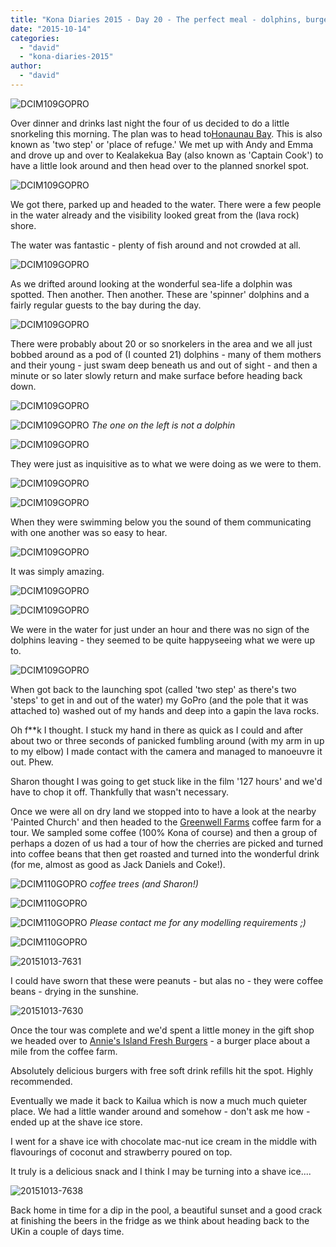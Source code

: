 ```yaml
---
title: "Kona Diaries 2015 - Day 20 - The perfect meal - dolphins, burgers and a shave ice"
date: "2015-10-14"
categories: 
  - "david"
  - "kona-diaries-2015"
author: 
  - "david"
---
```


![DCIM109GOPRO](/images/2015/20151013-0021204.jpg)

Over dinner and drinks last night the four of us decided to do a little snorkeling this morning. The plan was to head to[Honaunau Bay](http://www.hawaiisnorkelingguide.com/city_of_refuge_snorkeling.html). This is also known as 'two step' or 'place of refuge.' We met up with Andy and Emma and drove up and over to Kealakekua Bay (also known as 'Captain Cook') to have a little look around and then head over to the planned snorkel spot.

![DCIM109GOPRO](/images/2015/20151013-0031265.jpg)

We got there, parked up and headed to the water. There were a few people in the water already and the visibility looked great from the (lava rock) shore.

The water was fantastic - plenty of fish around and not crowded at all.

![DCIM109GOPRO](/images/2015/20151013-0091446.jpg)

As we drifted around looking at the wonderful sea-life a dolphin was spotted. Then another. Then another. These are 'spinner' dolphins and a fairly regular guests to the bay during the day.

![DCIM109GOPRO](/images/2015/20151013-0301811.jpg)

There were probably about 20 or so snorkelers in the area and we all just bobbed around as a pod of (I counted 21) dolphins - many of them mothers and their young - just swam deep beneath us and out of sight - and then a minute or so later slowly return and make surface before heading back down.

![DCIM109GOPRO](/images/2015/20151013-0331881.jpg)

![DCIM109GOPRO](/images/2015/20151013-0341899.jpg) 
*The one on the left is not a dolphin*

![DCIM109GOPRO](/images/2015/20151013-0301814.jpg)

They were just as inquisitive as to what we were doing as we were to them.

![DCIM109GOPRO](/images/2015/20151013-0351918.jpg)

![DCIM109GOPRO](/images/2015/20151013-0271740.jpg)

When they were swimming below you the sound of them communicating with one another was so easy to hear.

![DCIM109GOPRO](/images/2015/20151013-0231683.jpg)

It was simply amazing.

![DCIM109GOPRO](/images/2015/20151013-0442164.jpg)

![DCIM109GOPRO](/images/2015/20151013-0171614.jpg)

We were in the water for just under an hour and there was no sign of the dolphins leaving - they seemed to be quite happyseeing what we were up to.

![DCIM109GOPRO](/images/2015/20151013-0191649.jpg)

When got back to the launching spot (called 'two step' as there's two 'steps' to get in and out of the water) my GoPro (and the pole that it was attached to) washed out of my hands and deep into a gapin the lava rocks.

Oh f\*\*k I thought. I stuck my hand in there as quick as I could and after about two or three seconds of panicked fumbling around (with my arm in up to my elbow) I made contact with the camera and managed to manoeuvre it out. Phew.

Sharon thought I was going to get stuck like in the film '127 hours' and we'd have to chop it off. Thankfully that wasn't necessary.

Once we were all on dry land we stopped into to have a look at the nearby 'Painted Church' and then headed to the [Greenwell Farms](http://www.greenwellfarms.com/) coffee farm for a tour. We sampled some coffee (100% Kona of course) and then a group of perhaps a dozen of us had a tour of how the cherries are picked and turned into coffee beans that then get roasted and turned into the wonderful drink (for me, almost as good as Jack Daniels and Coke!).

![DCIM110GOPRO](/images/2015/20151013-0562301.jpg) 
*coffee trees (and Sharon!)*

![DCIM110GOPRO](/images/2015/20151013-0532259.jpg)

![DCIM110GOPRO](/images/2015/20151013-0522253.jpg) 
*Please contact me for any modelling requirements ;)*

![DCIM110GOPRO](/images/2015/20151013-0592350.jpg)

![20151013-7631](/images/2015/20151013-7631.jpg)

I could have sworn that these were peanuts - but alas no - they were coffee beans - drying in the sunshine.

![20151013-7630](/images/2015/20151013-7630.jpg)

Once the tour was complete and we'd spent a little money in the gift shop we headed over to [Annie's Island Fresh Burgers](http://www.anniesislandfreshburgers.com/) - a burger place about a mile from the coffee farm.

Absolutely delicious burgers with free soft drink refills hit the spot. Highly recommended.

Eventually we made it back to Kailua which is now a much much quieter place. We had a little wander around and somehow - don't ask me how - ended up at the shave ice store.

I went for a shave ice with chocolate mac-nut ice cream in the middle with flavourings of coconut and strawberry poured on top.

It truly is a delicious snack and I think I may be turning into a shave ice....

![20151013-7638](/images/2015/20151013-7638.jpg)

Back home in time for a dip in the pool, a beautiful sunset and a good crack at finishing the beers in the fridge as we think about heading back to the UKin a couple of days time.
